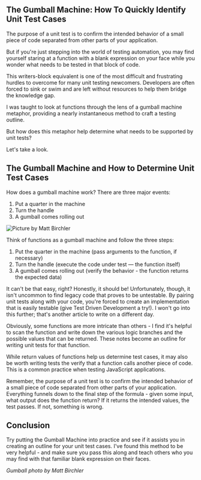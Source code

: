 ## The Gumball Machine: How To Quickly Identify Unit Test Cases


The purpose of a unit test is to confirm the intended behavior of a small piece of code separated from other parts of your application.

But if you're just stepping into the world of testing automation, you may find yourself staring at a function with a blank expression on your face while you wonder what needs to be tested in that block of code.

This writers-block equivalent is one of the most difficult and frustrating hurdles to overcome for many unit testing newcomers. Developers are often forced to sink or swim and are left without resources to help them bridge the knowledge gap.

I was taught to look at functions through the lens of a gumball machine metaphor, providing a nearly instantaneous method to craft a testing outline.

But how does this metaphor help determine what needs to be supported by unit tests?

Let's take a look.

## The Gumball Machine and How to Determine Unit Test Cases

How does a gumball machine work? There are three major events:

1. Put a quarter in the machine
2. Turn the handle
3. A gumball comes rolling out

![Picture by Matt Birchler](https://images.unsplash.com/photo-1627173346975-58de4e5ec98d?ixid=MnwxMjA3fDB8MHxwaG90by1wYWdlfHx8fGVufDB8fHx8&ixlib=rb-1.2.1&auto=format&fit=crop&w=1950&q=80)

Think of functions as a gumball machine and follow the three steps:

1. Put the quarter in the machine (pass arguments to the function, if necessary)
2. Turn the handle (execute the code under test — the function itself)
3. A gumball comes rolling out (verify the behavior - the function returns the expected data)

It can't be that easy, right? Honestly, it should be! Unfortunately, though, it isn't uncommon to find legacy code that proves to be untestable. By pairing unit tests along with your code, you're forced to create an implementation that is easily testable (give Test Driven Development a try!). I won't go into this further; that's another article to write on a different day.

Obviously, some functions are more intricate than others - I find it's helpful to scan the function and write down the various logic branches and the possible values that can be returned. These notes become an outline for writing unit tests for that function.



> 
While return values of functions help us determine test cases, it may also be worth writing tests the verify that a function calls another piece of code.
This is a common practice when testing JavaScript applications.

Remember, the purpose of a unit test is to confirm the intended behavior of a small piece of code separated from other parts of your application. Everything funnels down to the final step of the formula - given some input, what output does the function return? If it returns the intended values, the test passes. If not, something is wrong.

## Conclusion

Try putting the Gumball Machine into practice and see if it assists you in creating an outline for your unit test cases. I've found this method to be very helpful - and make sure you pass this along and teach others who you may find with that familiar blank expression on their faces.

*Gumball photo by Matt Birchler*
